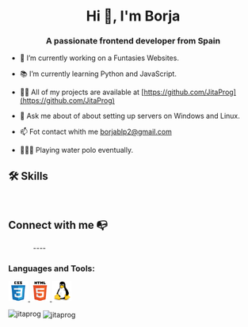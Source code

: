 <h1 align="center">Hi 👋, I'm Borja</h1>
<h3 align="center">A passionate frontend developer from Spain</h3>

- 💼 I’m currently working on a Funtasies Websites.

- 📚 I’m currently learning Python and JavaScript.

- 👨‍💻 All of my projects are available at [https://github.com/JitaProg](https://github.com/JitaProg)

- 💬 Ask me about of about setting up servers on Windows and Linux.

- 📫 Fot contact whith me borjablp2@gmail.com

- 🤽🏽‍♂️ Playing water polo eventually.

## 🛠 Skills
<img src="https://upload.wikimedia.org/wikipedia/commons/thumb/6/61/HTML5_logo_and_wordmark.svg/2048px-HTML5_logo_and_wordmark.svg.png" alt="" width="70px"><img src="https://upload.wikimedia.org/wikipedia/commons/thumb/d/d5/CSS3_logo_and_wordmark.svg/1452px-CSS3_logo_and_wordmark.svg.png" alt="" width="50px">

## Connect with me 📭
<a href="https://www.linkedin.com/in/borja-lozano-porcel-3a860b332/"><img src="https://upload.wikimedia.org/wikipedia/commons/thumb/a/aa/LinkedIn_2021.svg/2560px-LinkedIn_2021.svg.png" alt="" width="100px"></a><span style="margin-left: 50px;">----</span><a href="https://www.instagram.com/borjalozano__/"><img src="https://upload.wikimedia.org/wikipedia/commons/thumb/9/95/Instagram_logo_2022.svg/1024px-Instagram_logo_2022.svg.png" alt="" width="27px"></a>


<h3 align="left">Languages and Tools:</h3>
<p align="left"> <a href="https://www.w3schools.com/css/" target="_blank" rel="noreferrer"> <img src="https://raw.githubusercontent.com/devicons/devicon/master/icons/css3/css3-original-wordmark.svg" alt="css3" width="40" height="40"/> </a> <a href="https://www.w3.org/html/" target="_blank" rel="noreferrer"> <img src="https://raw.githubusercontent.com/devicons/devicon/master/icons/html5/html5-original-wordmark.svg" alt="html5" width="40" height="40"/> </a> <a href="https://www.linux.org/" target="_blank" rel="noreferrer"> <img src="https://raw.githubusercontent.com/devicons/devicon/master/icons/linux/linux-original.svg" alt="linux" width="40" height="40"/> </a> </p>

<p><img align="left" src="https://github-readme-stats.vercel.app/api/top-langs?username=jitaprog&show_icons=true&locale=en&layout=compact" alt="jitaprog" /></p>

<p>&nbsp;<img align="center" src="https://github-readme-stats.vercel.app/api?username=jitaprog&show_icons=true&locale=en" alt="jitaprog" /></p>
